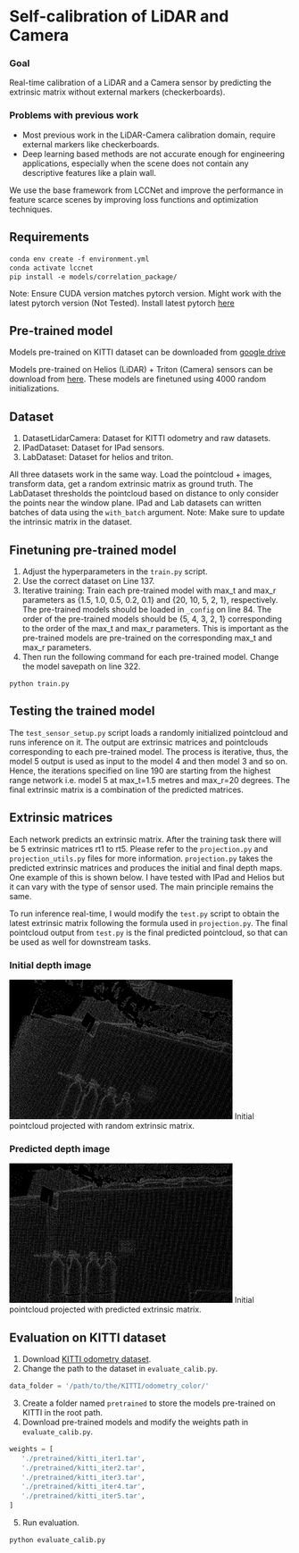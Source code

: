 # Self-calibration of LiDAR and Camera

### Goal
Real-time calibration of a LiDAR and a Camera sensor by predicting the extrinsic matrix without external markers (checkerboards).

### Problems with previous work
- Most previous work in the LiDAR-Camera calibration domain, require external markers like checkerboards. 
- Deep learning based methods are not accurate enough for engineering applications, especially when the scene does not contain any descriptive features like a plain wall.

We use the base framework from LCCNet and improve the performance in feature scarce scenes by improving loss functions and optimization techniques.

## Requirements

```commandline
conda env create -f environment.yml
conda activate lccnet
pip install -e models/correlation_package/
```

Note: Ensure CUDA version matches pytorch version. Might work with the latest pytorch version (Not Tested).
Install latest pytorch [here](https://pytorch.org/get-started/locally/)

## Pre-trained model

Models pre-trained on KITTI dataset can be downloaded from [google drive](https://drive.google.com/drive/folders/1VbQV3ERDeT3QbdJviNCN71yoWIItZQnl?usp=sharing)

Models pre-trained on Helios (LiDAR) + Triton (Camera) sensors can be download from [here](https://cmu.box.com/s/1f0gxmcch65yh9dk68y3vfnlcc8d8tw8). These models are finetuned using 4000 random initializations.

## Dataset
1. DatasetLidarCamera: Dataset for KITTI odometry and raw datasets.
2. IPadDataset: Dataset for IPad sensors.
3. LabDataset: Dataset for helios and triton.

All three datasets work in the same way. Load the pointcloud + images, transform data, get a random extrinsic matrix as ground truth.
The LabDataset thresholds the pointcloud based on distance to only consider the points near the window plane.
IPad and Lab datasets can written batches of data using the `with_batch` argument.
Note: Make sure to update the intrinsic matrix in the dataset.

## Finetuning pre-trained model
1. Adjust the hyperparameters in the `train.py` script.
2. Use the correct dataset on Line 137.
3. Iterative training: Train each pre-trained model with max_t and max_r parameters as {1.5, 1.0, 0.5, 0.2, 0.1} and {20, 10, 5, 2, 1}, respectively. The pre-trained models should be loaded in `_config` on line 84. The order of the pre-trained models should be {5, 4, 3, 2, 1} corresponding to the order of the max_t and max_r parameters. This is important as the pre-trained models are pre-trained on the corresponding max_t and max_r parameters.
5. Then run the following command for each pre-trained model. Change the model savepath on line 322.
```commandline
python train.py
```

## Testing the trained model
The `test_sensor_setup.py` script loads a randomly initialized pointcloud and runs inference on it. The output are extrinsic matrices and pointclouds corresponding to each pre-trained model. The process is iterative, thus, the model 5 output is used as input to the model 4 and then model 3 and so on. Hence, the iterations specified on line 190 are starting from the highest range network i.e. model 5 at max_t=1.5 metres and max_r=20 degrees. 
The final extrinsic matrix is a combination of the predicted matrices.

## Extrinsic matrices
Each network predicts an extrinsic matrix. After the training task there will be 5 extrinsic matrices rt1 to rt5.
Please refer to the `projection.py` and `projection_utils.py` files for more information.
`projection.py` takes the predicted extrinsic matrices and produces the initial and final depth maps. One example of this is shown below. I have tested with IPad and Helios but it can vary with the type of sensor used. The main principle remains the same.

To run inference real-time, I would modify the `test.py` script to obtain the latest extrinsic matrix following the formula used in `projection.py`. The final pointcloud output from `test.py` is the final predicted pointcloud, so that can be used as well for downstream tasks.

### Initial depth image

<img src="assets/init_depth_img.png"
     width=400 />
Initial pointcloud projected with random extrinsic matrix.

### Predicted depth image

<img src="assets/depth_img.png"
     width=400 />
Initial pointcloud projected with predicted extrinsic matrix.

## Evaluation on KITTI dataset

1. Download [KITTI odometry dataset](http://www.cvlibs.net/datasets/kitti/eval_odometry.php).
2. Change the path to the dataset in `evaluate_calib.py`.
```python
data_folder = '/path/to/the/KITTI/odometry_color/'
```
3. Create a folder named `pretrained` to store the models pre-trained on KITTI in the root path.
4. Download pre-trained models and modify the weights path in `evaluate_calib.py`.
```python
weights = [
   './pretrained/kitti_iter1.tar',
   './pretrained/kitti_iter2.tar',
   './pretrained/kitti_iter3.tar',
   './pretrained/kitti_iter4.tar',
   './pretrained/kitti_iter5.tar',
]
```
5. Run evaluation.
```commandline
python evaluate_calib.py
```
